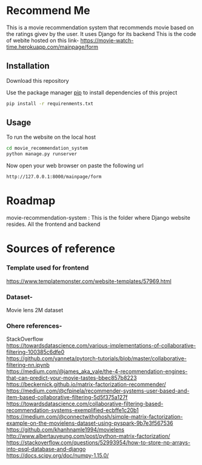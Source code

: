 # Recommend Me

This is a movie recommendation system that recommends movie based on the ratings givev by the user. 
It uses Django for its backend
This is the code of webite hosted on this link- 
https://movie-watch-time.herokuapp.com/mainpage/form



## Installation

Download this repository

Use the package manager [pip](https://pip.pypa.io/en/stable/) to install dependencies of this project

```bash
pip install -r requirenments.txt
```

## Usage

To run the website on the local host
```bash
cd movie_recommendation_system
python manage.py runserver

```
Now open your web browser on paste the following url 

```
http://127.0.0.1:8000/mainpage/form
```
# Roadmap

movie-recommendation-system : This is the folder where Django website resides. All the frontend and backend 


# Sources of reference <br />
### Template used for frontend
https://www.templatemonster.com/website-templates/57969.html
### Dataset-
Movie lens 2M dataset<br />

### Ohere references-
StackOverflow<br />
https://towardsdatascience.com/various-implementations-of-collaborative-filtering-100385c6dfe0<br />
https://github.com/yanneta/pytorch-tutorials/blob/master/collaborative-filtering-nn.ipynb<br />
https://medium.com/@james_aka_yale/the-4-recommendation-engines-that-can-predict-your-movie-tastes-bbec857b8223<br />
https://beckernick.github.io/matrix-factorization-recommender/<br />
https://medium.com/@cfpinela/recommender-systems-user-based-and-item-based-collaborative-filtering-5d5f375a127f<br />
https://towardsdatascience.com/collaborative-filtering-based-recommendation-systems-exemplified-ecbffe1c20b1<br />
https://medium.com/@connectwithghosh/simple-matrix-factorization-example-on-the-movielens-dataset-using-pyspark-9b7e3f567536<br />
https://github.com/khanhnamle1994/movielens<br />
http://www.albertauyeung.com/post/python-matrix-factorization/<br />
https://stackoverflow.com/questions/52993954/how-to-store-np-arrays-into-psql-database-and-django<br />
https://docs.scipy.org/doc/numpy-1.15.0/<br />
